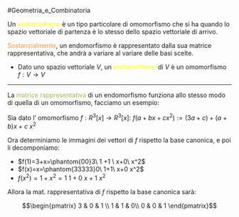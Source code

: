 #Geometria_e_Combinatoria 

Un <font color="#ffff00">endomorfismo</font> è un tipo particolare di omomorfismo che si ha quando lo spazio vettoriale di partenza è lo stesso dello spazio vettoriale di arrivo.

<font color="#f79646">Sostanzialmente</font>, un endomorfismo è rappresentato dalla sua matrice rappresentativa, che andrà a variare al variare delle basi scelte.

- Dato uno spazio vettoriale $V$, un <font color="#ffff00">endomorfismo</font> di $V$ è un omomorfismo $f:V\to V$


---

La <font color="#9bbb59">matrice rappresentativa</font> di un endomorfismo funziona allo stesso modo di quella di un omomorfismo, facciamo un esempio:

Sia dato l’ omomorfismo $f:R^3[x]\to R^3[x]$:
$f(a+bx+cx^2):=(3a+c)+(a+b)x+c\ x^2$

Ora determiniamo le immagini dei vettori di $f$ rispetto la base canonica, e poi li decomponiamo:

- $f(1)=3+x=\phantom{00}3\ 1 +1 \ x+0\ x^2$
- $f(x)=x=\phantom{33333}0\ 1+1\ x+0 x^2$
- $f(x^2)=1+x^2=1\ 1+0\ x+ 1\ x^2$

Allora la mat. rappresentativa di $f$ rispetto la base canonica sarà:

$$\begin{pmatrix}
3 & 0 & 1 \\
1 & 1  & 0\\
0 & 0 & 1
\end{pmatrix}$$